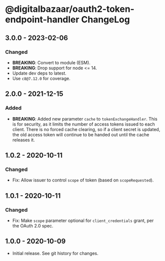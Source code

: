 # @digitalbazaar/oauth2-token-endpoint-handler ChangeLog

## 3.0.0 - 2023-02-06

### Changed
- **BREAKING**: Convert to module (ESM).
- **BREAKING**: Drop support for node <= 14.
- Update dev deps to latest.
- Use `c8@7.12.0` for coverage.

## 2.0.0 - 2021-12-15

### Added
- **BREAKING**: Added new parameter `cache` to `tokenExchangeHandler`. This is
  for security, as it limits the number of access tokens issued to each client.
  There is no forced cache clearing, so if a client secret is updated, the old
  access token will continue to be handed out until the cache releases it.

## 1.0.2 - 2020-10-11

### Changed
- Fix: Allow issuer to control `scope` of token (based on `scopeRequested`).

## 1.0.1 - 2020-10-11

### Changed
- Fix: Make `scope` parameter optional for `client_credentials` grant,
  per the OAuth 2.0 spec.

## 1.0.0 - 2020-10-09

- Initial release. See git history for changes.
